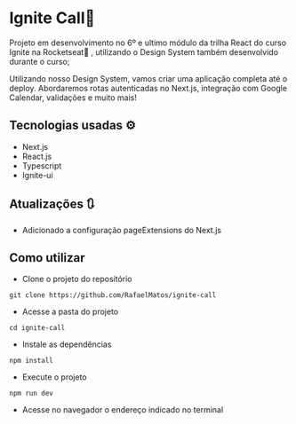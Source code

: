 # Ignite Call📅
Projeto em desenvolvimento no 6º e ultimo módulo da trilha React do curso Ignite na Rocketseat🚀 , utilizando o Design System também desenvolvido durante o curso;

Utilizando nosso Design System, vamos criar uma aplicação completa até o deploy. Abordaremos rotas autenticadas no Next.js, integração com Google Calendar, validações e muito mais!


## Tecnologias usadas ⚙
  - Next.js
  - React.js
  - Typescript
  - Ignite-ui

## Atualizações 🔃
  - Adicionado a configuração pageExtensions do Next.js

## Como utilizar
- Clone o projeto do repositório
```
git clone https://github.com/RafaelMatos/ignite-call
```
- Acesse a pasta do projeto
```
cd ignite-call
```
- Instale as dependências 
```
npm install
```
- Execute o projeto
```
npm run dev
```
- Acesse no navegador o endereço indicado no terminal


